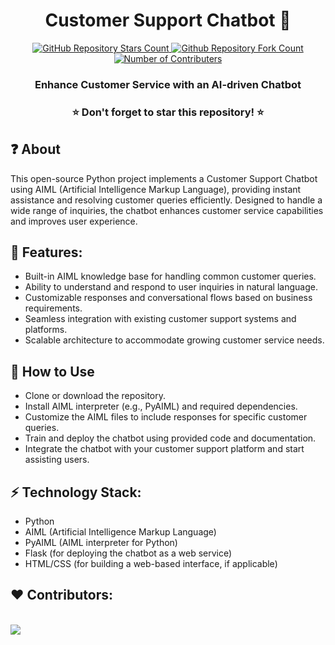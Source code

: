 <h1 align="center">Customer Support Chatbot 🤖</h1>
<p align="center">
  <a href="https://github.com/your_username/customer-support-chatbot">
   <img alt="GitHub Repository Stars Count" src="https://img.shields.io/github/stars/your_username/customer-support-chatbot?style=social" />
  </a>
  <a href="https://github.com/your_username/customer-support-chatbot">
  <img alt="Github Repository Fork Count" src="https://img.shields.io/github/forks/your_username/customer-support-chatbot?style=social">
  </a>
  <a href="https://github.com/your_username/customer-support-chatbot">
   <img alt="Number of Contributers" src="https://img.shields.io/github/contributors/your_username/customer-support-chatbot?style=social">
  </a>    
</p>
<h3 align="center">Enhance Customer Service with an AI-driven Chatbot</h3>

<h3 align="center"> ⭐ Don't forget to star this repository! ⭐ </h3>

## ❓ About
This open-source Python project implements a Customer Support Chatbot using AIML (Artificial Intelligence Markup Language), providing instant assistance and resolving customer queries efficiently. Designed to handle a wide range of inquiries, the chatbot enhances customer service capabilities and improves user experience.

## 🤖 Features:
- Built-in AIML knowledge base for handling common customer queries.
- Ability to understand and respond to user inquiries in natural language.
- Customizable responses and conversational flows based on business requirements.
- Seamless integration with existing customer support systems and platforms.
- Scalable architecture to accommodate growing customer service needs.

## 🚀 How to Use
- Clone or download the repository.
- Install AIML interpreter (e.g., PyAIML) and required dependencies.
- Customize the AIML files to include responses for specific customer queries.
- Train and deploy the chatbot using provided code and documentation.
- Integrate the chatbot with your customer support platform and start assisting users.

## ⚡ Technology Stack:
- Python
- AIML (Artificial Intelligence Markup Language)
- PyAIML (AIML interpreter for Python)
- Flask (for deploying the chatbot as a web service)
- HTML/CSS (for building a web-based interface, if applicable)

## ❤️ Contributors:
<br>
<a href="https://github.com/yashkarkhanis01/Customer-Support-Chatbot/graphs/contributors">
  <img src="https://contrib.rocks/image?repo=your_username/customer-support-chatbot&&max=817" />
</a>
</br>
